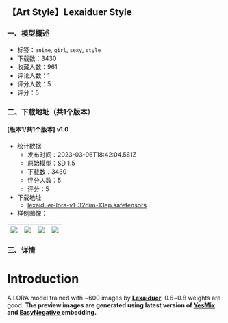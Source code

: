 ## 【Art Style】Lexaiduer Style
### 一、模型概述

- 标签：`anime`, `girl`, `sexy`, `style`
- 下载数：3430
- 收藏人数：961
- 评论人数：1
- 评分人数：5
- 评分：5

### 二、下载地址（共1个版本）

#### [版本1/共1个版本] v1.0

- 统计数据
  - 发布时间：2023-03-06T18:42:04.561Z
  - 原始模型：SD 1.5
  - 下载数：3430
  - 评分人数：5
  - 评分：5
- 下载地址
  - [lexaiduer-lora-v1-32dim-13ep.safetensors](https://civitai.com/api/download/models/19000)
- 样例图像：

| <img src="https://image.civitai.com/xG1nkqKTMzGDvpLrqFT7WA/994f2eca-cdea-4910-a3d6-fd3f8c96ff00/width=450/198431.jpeg" /> | <img src="https://image.civitai.com/xG1nkqKTMzGDvpLrqFT7WA/b34a19bf-722d-4d33-8d26-12c24fdeb100/width=450/198449.jpeg" /> | <img src="https://image.civitai.com/xG1nkqKTMzGDvpLrqFT7WA/51cb66ae-5ff4-410b-102d-71efc10b9100/width=450/198448.jpeg" /> | <img src="https://image.civitai.com/xG1nkqKTMzGDvpLrqFT7WA/f3337edb-9e08-4aa9-8f3d-8b174ce63c00/width=450/198447.jpeg" /> |
| ---- | ---- | ---- | ---- |


### 三、详情
<h1>Introduction</h1><p>A LORA model trained with ~600 images by <a rel="ugc" href="https://www.pixiv.net/users/10154039"><strong>Lexaiduer</strong></a>. 0.6~0.8 weights are good. <strong>The preview images are generated using latest version of </strong><a rel="ugc" href="https://civitai.com/models/9139/yesmix"><strong>YesMix </strong></a><strong>and </strong><a rel="ugc" href="https://civitai.com/models/7808/easynegative"><strong>EasyNegative </strong></a><strong>embedding.</strong></p>